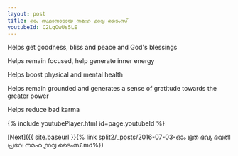 ```yaml
---
layout: post
title: ഓം സ്ഥാനാടായ നമഹ ൧൦൮ ടൈംസ്
youtubeId: C2LqOwUs5LE
---
```

 
 
Helps get goodness, bliss and peace and God's blessings
 
Helps remain focused, help generate inner energy 
 
Helps boost physical and mental health 
 
Helps remain grounded and generates a sense of gratitude towards the greater power 
 
Helps reduce bad karma
 
 
 
 


{% include youtubePlayer.html id=page.youtubeId %}
 
[Next]({{ site.baseurl }}{% link  split2/_posts/2016-07-03-ഓം ഭൂത ഭവ്യ ഭവതി പ്രഭവ നമഹ ൧൦൮ ടൈംസ്.md%})
 
